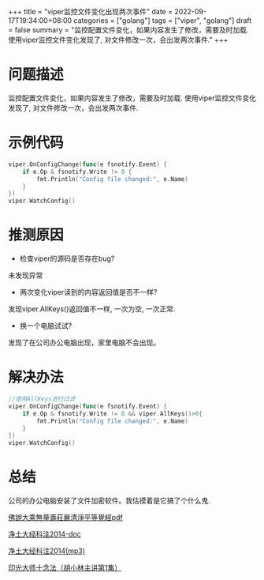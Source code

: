 +++
title = "viper监控文件变化出现两次事件"
date = 2022-09-17T19:34:00+08:00
categories = ["golang"]
tags = ["viper", "golang"]
draft = false
summary = "监控配置文件变化，如果内容发生了修改，需要及时加载. 使用viper监控文件变化发现了, 对文件修改一次，会出发两次事件."
+++

# 问题描述

监控配置文件变化，如果内容发生了修改，需要及时加载. 使用viper监控文件变化发现了, 对文件修改一次，会出发两次事件.

# 示例代码

```go
viper.OnConfigChange(func(e fsnotify.Event) {
	if e.Op & fsnotify.Write != 0 {
		fmt.Println("Config file changed:", e.Name)
	}
})
viper.WatchConfig()
```

#  推测原因

* 检查viper的源码是否存在bug?

未发现异常

* 两次变化viper读到的内容返回值是否不一样? 

发现viper.AllKeys()返回值不一样, 一次为空, 一次正常.

* 换一个电脑试试?

发现了在公司办公电脑出现，家里电脑不会出现。

# 解决办法

```go
//使用AllKeys进行过滤
viper.OnConfigChange(func(e fsnotify.Event) {
	if e.Op & fsnotify.Write != 0 && viper.AllKeys()>0{
		fmt.Println("Config file changed:", e.Name)
	}
})
viper.WatchConfig()

```


# 总结

公司的办公电脑安装了文件加密软件。我估摸着是它搞了个什么鬼.


[佛說大乘無量壽莊嚴清淨平等覺經pdf](http://www.sxjy360.top/page-download/)

[净土大经科注2014-doc](http://www.sxjy360.top/page-download/)

[净土大经科注2014(mp3)](http://www.sxjy360.top/page-download/)

[印光大师十念法（胡小林主讲第1集）](http://www.sxjy360.top/page-download/)







